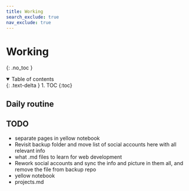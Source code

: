 ```yaml
---
title: Working
search_exclude: true
nav_exclude: true
---
```


<!-- prettier-ignore-start -->
# Working
{: .no_toc }

<details open markdown="block">
  <summary>
    Table of contents
  </summary>
  {: .text-delta }
1. TOC
{:toc}
</details>

<!-- prettier-ignore-end -->

## Daily routine

## TODO

-   separate pages in yellow notebook
-   Revisit backup folder and move list of social accounts here with all relevant info
-   what .md files to learn for web development
-   Rework social accounts and sync the info and picture in them all, and remove the file from backup repo
-   yellow notebook
-   projects.md
